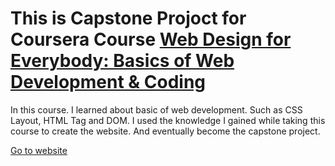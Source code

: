 # This is Capstone Projoct for Coursera Course [Web Design for Everybody: Basics of Web Development & Coding](https://coursera.org/share/c6e7948119c7b2fc325a0737dff58b6b)
In this course. I learned about basic of web development. Such as CSS Layout, HTML Tag and DOM.
I used the knowledge I gained while taking this course to create the website.  And eventually become the capstone project.

[Go to website](https://rungrojwk.github.io/)
